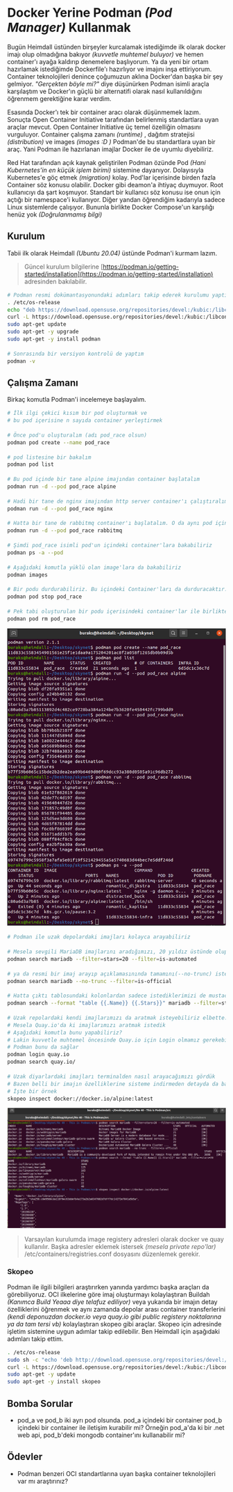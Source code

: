 # Docker Yerine Podman _(Pod Manager)_ Kullanmak

Bugün Heimdall üstünden birşeyler kurcalamak istediğimde ilk olarak docker imajı olup olmadığına bakıyor _(kuvvetle muhtemel buluyor)_ ve hemen container'ı ayağa kaldırıp denemelere başlıyorum. Ya da yeni bir ortam hazırlamak istediğimde Dockerfile'ı hazırlıyor ve imajını inşa ettiriyorum. Container teknolojileri denince çoğumuzun aklına Docker'dan başka bir şey gelmiyor. _"Gerçekten böyle mi?"_ diye düşünürken Podman isimli araçla karşılaştım ve Docker'ın güçlü bir alternatifi olarak nasıl kullanıldığını öğrenmem gerektiğine karar verdim.

Esasında Docker'ı tek bir container aracı olarak düşünmemek lazım. Sonuçta Open Container Initiative tarafından belirlenmiş standartlara uyan araçlar mevcut. Open Container Initiative üç temel özelliğin olmasını vurguluyor. Container çalışma zamanı _(runtime)_ , dağıtım stratejisi _(distribution)_ ve images _(images :D )_ Podman'de bu standartlara uyan bir araç. Yani Podman ile hazırlanan imajlar Docker ile de uyumlu diyebiliriz.

Red Hat tarafından açık kaynak geliştirilen Podman özünde Pod _(Hani Kubernetes'in en küçük işlem birimi)_ sistemine dayanıyor. Dolayısıyla Kubernetes'e göç etmek _(migration)_ kolay. Pod'lar içerisinde birden fazla Container söz konusu olabilir. Docker gibi deamon'a ihtiyaç duymuyor. Root kullanıcıyı da şart koşmuyor. Standart bir kullanıcı söz konusu ise onun için açtığı bir namespace'i kullanıyor. Diğer yandan öğrendiğim kadarıyla sadece Linux sistemlerde çalışıyor. Bununla birlikte Docker Compose'un karşılığı henüz yok _(Doğrulanmamış bilgi)_

## Kurulum

Tabii ilk olarak Heimdall _(Ubuntu 20.04)_ üstünde Podman'i kurmam lazım. 

>Güncel kurulum bilgilerine [https://podman.io/getting-started/installation](https://podman.io/getting-started/installation) adresinden bakılabilir.

```bash
# Podman resmi dokümantasyonundaki adımları takip ederek kurulumu yaptım
. /etc/os-release
echo "deb https://download.opensuse.org/repositories/devel:/kubic:/libcontainers:/stable/xUbuntu_${VERSION_ID}/ /" | sudo tee /etc/apt/sources.list.d/devel:kubic:libcontainers:stable.list
curl -L https://download.opensuse.org/repositories/devel:/kubic:/libcontainers:/stable/xUbuntu_${VERSION_ID}/Release.key | sudo apt-key add -
sudo apt-get update
sudo apt-get -y upgrade 
sudo apt-get -y install podman

# Sonrasında bir versiyon kontrolü de yaptım
podman -v
```

## Çalışma Zamanı

Birkaç komutla Podman'i incelemeye başlayalım.

```bash
# İlk ilgi çekici kısım bir pod oluşturmak ve
# bu pod içerisine n sayıda container yerleştirmek

# Önce pod'u oluşturalım (adı pod_race olsun)
podman pod create --name pod_race

# pod listesine bir bakalım
podman pod list

# Bu pod içinde bir tane alpine imajından container başlatalım
podman run -d --pod pod_race alpine

# Hadi bir tane de nginx imajından http server container'ı çalıştıralım (aynı pod içinde)
podman run -d --pod pod_race nginx

# Hatta bir tane de rabbitmq container'ı başlatalım. O da aynı pod içinde olsun.
podman run -d --pod pod_race rabbitmq

# Şimdi pod_race isimli pod'un içindeki container'lara bakabiliriz
podman ps -a --pod

# Aşağıdaki komutla yüklü olan image'lara da bakabiliriz
podman images

# Bir podu durdurabiliriz. Bu içindeki Container'ları da durduracaktır.
podman pod stop pod_race

# Pek tabi oluşturulan bir podu içerisindeki container'lar ile birlikte silebiliriz de
podman pod rm pod_race
```

![Screenshot_01.png](./assets/Screenshot_01.png)

```bash
# Podman ile uzak depolardaki imajları kolayca arayabiliriz

# Mesela sevgili MariaDB imajlarını aradığımızı, 20 yıldız üstünde olup automated özellikli olanları bulmak istediğimizi düşünelim
podman search mariadb --filter=stars=20 --filter=is-automated

# ya da resmi bir imaj arayıp açıklamasınında tamamını(--no-trunc) istersek şunu kullanabiliriz
podman search mariadb --no-trunc --filter=is-official

# Hatta çıktı tablosundaki kolonlardan sadece istediklerimizi de mustache stilindeki parametrelerle değiştirebiliriz
podman search --format "table {{.Name}} {{.Stars}}" mariadb --filter=stars=20

# Uzak repolardaki kendi imajlarımızı da aratmak isteyebiliriz elbette.
# Mesela Quay.io'da ki imajlarımızı aratmak istedik
# Aşağıdaki komutla bunu yapabiliriz?
# Lakin kuvvetle muhtemel öncesinde Quay.io için Login olmamız gerekebilir
# Podman bunu da sağlar
podman login quay.io
podman search quay.io/

# Uzak diyarlardaki imajları terminalden nasıl arayacağımızı gördük
# Bazen belli bir imajın özelliklerine sisteme indirmeden detayda da bakmak isteyebiliriz
# İşte bir örnek
skopeo inspect docker://docker.io/alpine:latest
```

![Screenshot_02.png](./assets/Screenshot_02.png)

> Varsayılan kurulumda image registery adresleri olarak docker ve quay kullanılır. Başka adresler eklemek istersek _(mesela private repo'lar)_  /etc/containers/registries.conf dosyasını düzenlemek gerekir.

### Skopeo

Podman ile ilgili bilgileri araştırırken yanında yardımcı başka araçları da görebiliyoruz. OCI ilkelerine göre imaj oluşturmayı kolaylaştıran Buildah _(Kanımca Build Yeaaa diye telafuz ediliyor)_ veya yukarıda bir imajın detay özelliklerini öğrenmek ve aynı zamanda depolar arası container transferlerini _(kendi deponuzdan docker.io veya quay.io gibi public registery noktalarına ya da tam tersi vb)_ kolaylaştıran skopeo gibi araçlar. Skopeo için []() adresinde işletim sistemine uygun adımlar takip edilebilir. Ben Heimdall için aşağıdaki adımları takip ettim.

```bash
. /etc/os-release
sudo sh -c "echo 'deb http://download.opensuse.org/repositories/devel:/kubic:/libcontainers:/stable/x${NAME}_${VERSION_ID}/ /' > /etc/apt/sources.list.d/devel:kubic:libcontainers:stable.list"
curl -L https://download.opensuse.org/repositories/devel:/kubic:/libcontainers:/stable/x${NAME}_${VERSION_ID}/Release.key | sudo apt-key add -
sudo apt-get -y update
sudo apt-get -y install skopeo
```

## Bomba Sorular

- pod_a ve pod_b iki ayrı pod olsunda. pod_a içindeki bir container pod_b içindeki bir container ile iletişim kurabilir mi? Örneğin pod_a'da ki bir .net web api, pod_b'deki mongodb container'ını kullanabilir mi?

## Ödevler

- Podman benzeri OCI standartlarına uyan başka container teknolojileri var mı araştırınız?